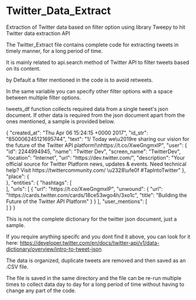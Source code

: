 # Twitter_Data_Extract
Extraction of Twitter data based on filter option using library Tweepy to hit Twitter data extraction API

The Twitter_Extract file contains complete code for extracting tweets in timely manner, for a long period of time.

It is mainly related to api.search method of Twitter API to filter tweets based on its content.

by Default a filter mentioned in the code is to avoid retweets.

In the same variable you can specify other filter options with a space between multiple filter options.

tweets_df function collects required data from a single tweet's json document.
If other data is required from the json document apart from the ones mentioned, a sample is provided below.

{
  "created_at": "Thu Apr 06 15:24:15 +0000 2017",
  "id_str": "850006245121695744",
  "text": "1\/ Today we\u2019re sharing our vision for the future of the Twitter API platform!\nhttps:\/\/t.co\/XweGngmxlP",
  "user": {
    "id": 2244994945,
    "name": "Twitter Dev",
    "screen_name": "TwitterDev",
    "location": "Internet",
    "url": "https:\/\/dev.twitter.com\/",
    "description": "Your official source for Twitter Platform news, updates & events. Need technical help? Visit https:\/\/twittercommunity.com\/ \u2328\ufe0f #TapIntoTwitter"
  },
  "place": {   
  },
  "entities": {
    "hashtags": [      
    ],
    "urls": [
      {
        "url": "https:\/\/t.co\/XweGngmxlP",
        "unwound": {
          "url": "https:\/\/cards.twitter.com\/cards\/18ce53wgo4h\/3xo1c",
          "title": "Building the Future of the Twitter API Platform"
        }
      }
    ],
    "user_mentions": [     
    ]
  }
}

This is not the complete dictionary for the twitter json document, just a sample.

If you require anything specifc and you dont find it above, you can look for it here: https://developer.twitter.com/en/docs/twitter-api/v1/data-dictionary/overview/intro-to-tweet-json

The data is organized, duplicate tweets are removed and then saved as an .CSV file.

The file is saved in the same directory and the file can be re-run multiple times to collect data day to day for a long period of time without having to change any part of the code.
